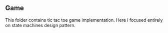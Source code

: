 ## Game

This folder contains tic tac toe game implementation. Here i focused entirely on state machines design pattern.

